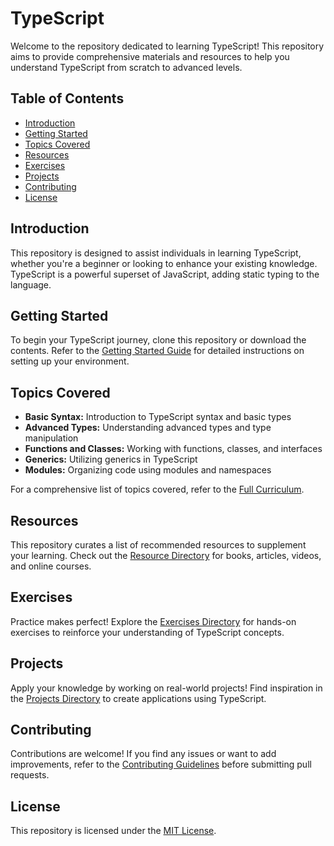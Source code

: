 #  TypeScript

Welcome to the repository dedicated to learning TypeScript! This repository aims to provide comprehensive materials and resources to help you understand TypeScript from scratch to advanced levels.

## Table of Contents

- [Introduction](#introduction)
- [Getting Started](#getting-started)
- [Topics Covered](#topics-covered)
- [Resources](#resources)
- [Exercises](#exercises)
- [Projects](#projects)
- [Contributing](#contributing)
- [License](#license)

## Introduction

This repository is designed to assist individuals in learning TypeScript, whether you're a beginner or looking to enhance your existing knowledge. TypeScript is a powerful superset of JavaScript, adding static typing to the language.

## Getting Started

To begin your TypeScript journey, clone this repository or download the contents. Refer to the [Getting Started Guide](./docs/getting-started.md) for detailed instructions on setting up your environment.

## Topics Covered

- **Basic Syntax:** Introduction to TypeScript syntax and basic types
- **Advanced Types:** Understanding advanced types and type manipulation
- **Functions and Classes:** Working with functions, classes, and interfaces
- **Generics:** Utilizing generics in TypeScript
- **Modules:** Organizing code using modules and namespaces

For a comprehensive list of topics covered, refer to the [Full Curriculum](./docs/curriculum.md).

## Resources

This repository curates a list of recommended resources to supplement your learning. Check out the [Resource Directory](./docs/resources.md) for books, articles, videos, and online courses.

## Exercises

Practice makes perfect! Explore the [Exercises Directory](./exercises/) for hands-on exercises to reinforce your understanding of TypeScript concepts.

## Projects

Apply your knowledge by working on real-world projects! Find inspiration in the [Projects Directory](./projects/) to create applications using TypeScript.

## Contributing

Contributions are welcome! If you find any issues or want to add improvements, refer to the [Contributing Guidelines](./CONTRIBUTING.md) before submitting pull requests.

## License

This repository is licensed under the [MIT License](./LICENSE).
